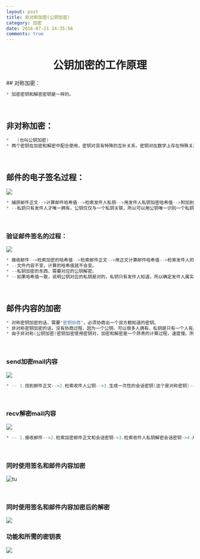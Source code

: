 ```yaml
---
layout: post
title: 非对称加密(公钥加密) 
category: 加密
date: 2016-07-21 14:35:58
comments: true
---
```



<h1><center>公钥加密的工作原理</center></h1>
## 对称加密：

```c
* 加密密钥和解密密钥是一样的。
```
<br> 

## 非对称加密：

```c
*	(也叫公钥加密)
* 两个密钥在加密和解密中配合使用，密钥对具有特殊的互补关系，密钥对在数学上存在特殊关系。
```
<br>

## 邮件的电子签名过程：


![](http://technet.microsoft.com/zh-cn/library/Aa998077.35451fb8-5e11-4d67-ba6e-e5d4da6febca%28zh-cn,TechNet.10%29.gif)

```c
* 捕获邮件正文-->计算邮件哈希值-->检索发件人私钥-->用发件人私钥加密哈希值-->附加到邮件底部(明文签名)/与原始邮件组合成二进制附件(不透明签名)-->发送mail
* --私钥只有发件人才唯一拥有，公钥仅仅与一个私钥关联，所以可以用公钥唯一识别一个私钥。
```
<br> 

### 验证邮件签名的过程：


![](http://technet.microsoft.com/zh-cn/library/Aa998077.d1b14a27-5cfb-4df2-89f7-990219378716%28zh-cn,TechNet.10%29.gif)
```c
* 接收邮件-->检索加密的哈希值-->检索邮件正文-->用正文计算邮件哈希值-->检索发件人的公钥-->用发件人公钥解密签名(加密的哈希值)-->和计算的哈希值对比-->验证签名邮件
* --文件内容不变，计算的哈希值就不会变。
* --私钥加密的东西，需要对应的公钥解密。
* --如果哈希值一致，说明公钥对应的私钥是对的，私钥只有发件人知道，所以确定发件人属实。

```

<br> 

## 邮件内容的加密


```c
* 对称密钥加密的话，需要"密钥协商"，必须协商出一个双方都知道的密钥。
* 非对称密钥加密的话，没有协商过程，因为一个公钥，可以很多人拥有，私钥是只有一个人有。
* 由于非对称(公钥加密)密钥加密使用密钥对，加密和解密是一个昂贵的计算过程，速度慢。所以这么做呗......
```
<br>

### send加密mail内容


![](http://technet.microsoft.com/zh-cn/library/Aa998077.21058391-2d70-42f9-bf25-8ead79705b27%28zh-cn,TechNet.10%29.gif)
```c
* -- 1.找到邮件正文-->2.检索收件人公钥-->3.生成一次性的会话密钥(这个是对称密钥)-->4.用会话密钥加密正文-->5.用收件人公钥加密会话密钥，并附到邮件-->6.发送邮件
```
<br> 

### recv解密mail内容

![](http://technet.microsoft.com/zh-cn/library/Aa998077.50f0afca-e520-46b5-8e12-6e295dfe86d9%28zh-cn,TechNet.10%29.gif)
```c
* -- 1.接收邮件-->2.检索加密邮件正文和会话密钥->3.检索收件人私钥解密会话密钥->4.用解密的会话密钥解密正文->5.解密邮件返回给收件人

```
<br>

### 同时使用签名和邮件内容加密

![tu](http://technet.microsoft.com/zh-cn/library/Aa998077.e81cca9b-c780-49d9-a3f9-69cc3c442183%28zh-cn,TechNet.10%29.gif)

<br>

### 同时使用签名和邮件内容加密后的解密


![](http://technet.microsoft.com/zh-cn/library/Aa998077.97705e57-0a94-4197-99c3-40bb58a9eaa0%28zh-cn,TechNet.10%29.gif)
<br> 

### 功能和所需的密钥表

![](http://technet.microsoft.com/zh-cn/library/Aa998077.ef4e76b6-4799-45a9-90f8-ec7af508152a%28zh-cn,TechNet.10%29.gif)




